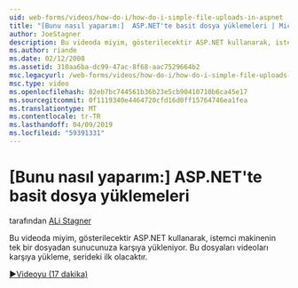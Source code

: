 ```yaml
---
uid: web-forms/videos/how-do-i/how-do-i-simple-file-uploads-in-aspnet
title: "[Bunu nasıl yaparım:]  ASP.NET'te basit dosya yüklemeleri | Microsoft Docs"
author: JoeStagner
description: Bu videoda miyim, gösterilecektir ASP.NET kullanarak, istemci makinenin tek bir dosyadan sunucunuza karşıya yükleniyor. Bu, karşıya yükleme serisinin ilk olacak...
ms.author: riande
ms.date: 02/12/2008
ms.assetid: 310aa6ba-dc99-47ac-8f68-aac7529664b2
msc.legacyurl: /web-forms/videos/how-do-i/how-do-i-simple-file-uploads-in-aspnet
msc.type: video
ms.openlocfilehash: 82eb7bc744561b36b23e5cb90410710b6ca45e17
ms.sourcegitcommit: 0f1119340e4464720cfd16d0ff15764746ea1fea
ms.translationtype: MT
ms.contentlocale: tr-TR
ms.lasthandoff: 04/09/2019
ms.locfileid: "59391331"
---
```

# <a name="how-do-i--simple-file-uploads-in-aspnet"></a>[Bunu nasıl yaparım:]  ASP.NET'te basit dosya yüklemeleri

tarafından [ALi Stagner](https://github.com/JoeStagner)

Bu videoda miyim, gösterilecektir ASP.NET kullanarak, istemci makinenin tek bir dosyadan sunucunuza karşıya yükleniyor. Bu dosyaları videoları karşıya yükleme, serideki ilk olacaktır.

[&#9654;Videoyu (17 dakika)](https://channel9.msdn.com/Blogs/ASP-NET-Site-Videos/how-do-i-simple-file-uploads-in-aspnet)
